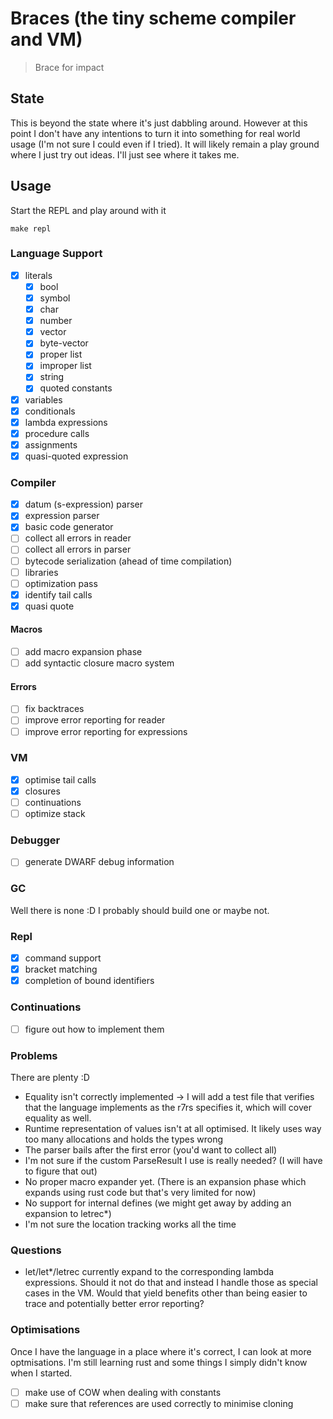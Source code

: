 # Braces (the tiny scheme compiler and VM)



> Brace for impact


## State 
This is beyond the state where it's just dabbling around. However at this point I don't have any intentions
to turn it into something for real world usage (I'm not sure I could even if I tried). 
It will likely remain a play ground where I just try out ideas. I'll just see where it takes me.


## Usage

Start the REPL and play around with it

```
make repl 
```

### Language Support 

- [x] literals
  - [x] bool
  - [x] symbol
  - [x] char
  - [x] number
  - [x] vector
  - [x] byte-vector
  - [x] proper list
  - [x] improper list
  - [x] string
  - [x] quoted constants
- [x] variables
- [x] conditionals
- [x] lambda expressions
- [x] procedure calls
- [x] assignments
- [x] quasi-quoted expression

### Compiler 
- [x] datum (s-expression) parser
- [x] expression parser 
- [x] basic code generator 
- [ ] collect all errors in reader  
- [ ] collect all errors in parser 
- [ ] bytecode serialization (ahead of time compilation)
- [ ] libraries  
- [ ] optimization pass 
- [x] identify tail calls
- [x] quasi quote 

#### Macros
- [ ] add macro expansion phase
- [ ] add syntactic closure macro system

#### Errors
- [ ] fix backtraces 
- [ ] improve error reporting for reader
- [ ] improve error reporting for expressions

### VM

- [x] optimise tail calls
- [x] closures 
- [ ] continuations 
- [ ] optimize stack 

### Debugger 
- [ ] generate DWARF debug information 

### GC
Well there is none :D
I probably should build one or maybe not.


### Repl
- [x] command support
- [x] bracket matching
- [x] completion of bound identifiers

### Continuations
- [ ] figure out how to implement them

### Problems
There are plenty :D 

* Equality isn't correctly implemented -> I will add a test file that verifies that the language implements as the r7rs specifies it, which will cover equality as well.
* Runtime representation of values isn't at all optimised. It likely uses way too many allocations and holds the types wrong
* The parser bails after the first error (you'd want to collect all)
* I'm not sure if the custom ParseResult I use is really needed? (I will have to figure that out)
* No proper macro expander yet. (There is an expansion phase which expands using rust code but that's very limited for now)
* No support for internal defines (we might get away by adding an expansion to letrec*)
* I'm not sure the location tracking works all the time


### Questions
* let/let*/letrec currently expand to the corresponding lambda expressions. Should it not do that and instead I handle those as special cases in the VM. Would that yield benefits other than being easier to trace and potentially better error reporting?

### Optimisations
Once I have the language in a place where it's correct, I can look at more optmisations. I'm still learning rust and some things I simply didn't know when I 
started.

- [ ] make use of COW when dealing with constants
- [ ] make sure that references are used correctly to minimise cloning
